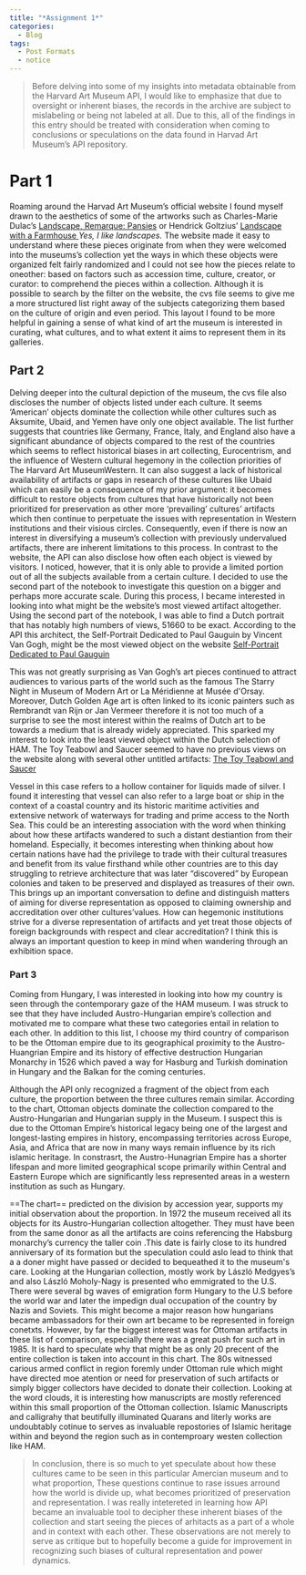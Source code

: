 ```yaml
---
title: "*Assignment 1*"
categories:
  - Blog
tags:
  - Post Formats
  - notice
---
```


>Before delving into some of my insights into metadata obtainable from the Harvard Art Museum API, I would like to emphasize that due to oversight or inherent biases, the records in the archive are subject to mislabeling or being not labeled at all. Due to this, all of the findings in this entry should be treated with consideration when coming to conclusions or speculations on the data found in Harvad Art Museum’s API repository.

# Part 1
Roaming around the Harvad Art Museum’s official website I found myself drawn to the aesthetics of some of the artworks such as Charles-Marie Dulac’s [Landscape, Remarque: Pansies](https://harvardartmuseums.org/collections/object/271802?position=271802) or Hendrick Goltzius’ [Landscape with a Farmhouse ](https://harvardartmuseums.org/collections/object/55029?position=55029) *Yes, I like landscapes.*
The website made it easy to understand where these pieces originate from when they were welcomed into the museums’s collection yet the ways in which these objects were organized felt fairly randomized and I could not see how the pieces relate to oneother: based on factors such as accession time, culture, creator, or curator: to comprehend the pieces within a collection. Although it is possible to search by the filter on the website, the cvs file seems to give me a more structured list right away of the subjects categorizing them based on the culture of origin and even period. This layout I found to be more helpful in gaining a sense of what kind of art the museum is interested in curating, what cultures, and to what extent it aims to represent them in its galleries. 

## Part 2
Delving deeper into the cultural depiction of the museum, the cvs file also discloses the number of objects listed under each culture. It seems ‘American’ objects dominate the collection while other cultures such as Aksumite, Ubaid, and Yemen have only one object available. The list further suggests that countries like Germany, France, Italy, and England also have a significant abundance of objects compared to the rest of the countries which seems to reflect historical biases in art collecting, Eurocentrism, and the influence of Western cultural hegemony in the collection priorities of The Harvard Art MuseumWestern. It can also suggest a lack of historical availability of artifacts or gaps in research of these cultures like Ubaid which can easily be a consequence of my prior argument: it becomes difficult to restore objects from cultures that have historically not been prioritized for preservation as other more ‘prevailing’ cultures’ artifacts which then continue to perpetuate the issues with representation in Western institutions and their visious circles. Consequently, even if there is now  an  interest in diversifying a museum’s collection with previously undervalued artifacts, there are inherent limitations to this process.
In contrast to the website, the API can also disclose how often each object is viewed by visitors. I noticed, however, that it is only able to provide a limited portion out of all the subjects available from a certain culture. I decided to use the second part of the notebook to investigate this question on a bigger and perhaps more accurate scale. During this process, I became  interested in looking into what might be the website’s most viewed artifact altogether. Using the second part of the notebook, I was able to find a Dutch portrait that has notably high numbers of views, 51660 to be exact. According to the API this architect, the Self-Portrait Dedicated to Paul Gauguin by Vincent Van Gogh, might be the most viewed object on the website 
[Self-Portrait Dedicated to Paul Gauguin](https://harvardartmuseums.org/collections/object/299843?position=299843)

This was not greatly surprising as Van Gogh’s art pieces continued to attract audiences to various parts of the world such as the famous The Starry Night in Museum of Modern Art or La Méridienne at Musée d'Orsay. Moreover, Dutch Golden Age art is often linked to its iconic painters such as Rembrandt van Rijn or Jan Vermeer therefore it is not too much of a surprise to see the most interest within the realms of Dutch art to be towards a medium that is already widely appreciated. This sparked my interest to look into the least viewed object within the Dutch selection of HAM. The Toy Teabowl and Saucer seemed to have no previous views on the website along with several other untitled artifacts: [The Toy Teabowl and Saucer](https://harvardartmuseums.org/collections/object/187615?position=187615)

Vessel in this case refers to a hollow container for liquids made of silver. I found it interesting that vessel can  also refer to a large boat or ship in the context of a coastal country and its historic maritime activities and extensive network of waterways for trading and prime access to the North Sea. This could be an interesting association with the word when thinking about how these artifacts wandered to such a distant destiantion from their homeland. Especially, it becomes interesting when thinking about how certain nations have had the privilege to trade with their cultural treasures and benefit from its value firsthand while other countries are to this day struggling to retrieve architecture that was later “discovered”  by European colonies and taken to be preserved and displayed as treasures of their own. This brings up an important conversation to define and distinguish matters of aiming for diverse representation as opposed to claiming ownership and accreditation over other cultures’values. How can hegemonic institutions strive for a diverse representation of  artifacts and yet treat those objects of foreign backgrounds with respect and clear accreditation? I think this is always an important question to keep in mind when wandering through an exhibition space.

### Part 3
Coming from Hungary, I was interested in looking into how my country is seen through the contemporary gaze of the HAM museum. I was struck to see that they have included Austro-Hungarian empire’s collection and motivated me to compare what these two categories entail in relation to each other. In addition to this list, I choose my third country of comparison to be the Ottoman empire due to its geographical proximity to the Austro-Huangrian Empire and its history of effective destruction Hungarian Monarchy  in 1526  which paved a way for Hasburg and Turkish domination in Hungary and the Balkan for the coming centuries. 


Although the API only recognized a fragment of the object from each culture, the proportion between the three cultures remain similar. According to the chart, Ottoman  objects  dominate the collection compared to the Austro-Hungarian and Hungarian supply in the Museum. I suspect this is due to the Ottoman Empire’s historical legacy being one of the largest and longest-lasting empires in history, encompassing territories across Europe, Asia, and Africa that are now in many ways remain influence by its rich islamic heritage. In constrasrt, the Austro-Hunagrian Empire has a shorter lifespan and more limited geographical scope primarily within Central and Eastern Europe which are significantly less represented areas in a western institution as such as Hungary.

  ==The chart== predicted on the division by accession year, supports my initial observation about the proportion. In 1972 the museum received all its objects for its Austro-Hungarian collection altogether. They must have been from the same donor as all the artifacts are coins referencing the Habsburg monarchy’s currency the taller coin .This date is fairly close to its hundred anniversary of its formation but the speculation could aslo lead to think that a a doner might have passed or decided to bequeathed it to the museum's care. Looking at the Hungarian collection, mostly work by László Medgyes’s and also László Moholy-Nagy is presented who emmigrated to the U.S. There were several bg waves of emigration form Hungary to the U.S before the world war and later the impedign dual occupation of the country by Nazis and Soviets. This might become a major reason how hungarians became ambassadors for their own art became to be represented in foreign conetxts.
 However, by far the biggest interest was for Ottoman artifacts in these list of comparison, especially there was a great push for such art in 1985. It is hard to speculate why that might be as only 20 precent of the entire collection is taken into account in this chart. The 80s witnessed carious armed conflict in region foremly under Ottoman rule which might have directed moe atention or need for preservation of such artifacts or simply bigger collectors have decided to donate their collection. Looking at the word clouds, it is interesting how manuscripts are mostly referenced within this small proportion of the Ottoman collection. Islamic Manuscripts and calligrahy that beutifully illuminated Quarans and literly works are undoubtably cotinue to serves as invaluable repostories of Islamic heritage within and beyond the region such as in contemproary westen collection like HAM.

  >In conclusion, there is so much to yet speculate about how these cultures came to be seen in this particular Amercian museum and to what proportion, These questions continue to rase issues arround  how the world is divide up, what becomes prioritized of preservation and representation. I was really intetereted in learning how API became an invaluable tool to decipher these inherent biases of the collection and start seeing the pieces of arhitacts as a part of a whole and in context with each other. These observations are not merely to serve as critique but to hopefully become a guide for improvement in recognizing such biases of cultural representation and power dynamics.

